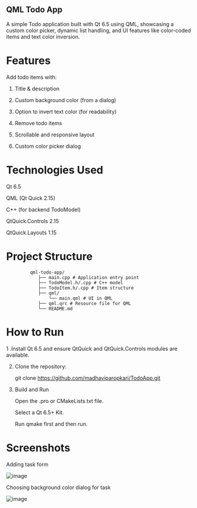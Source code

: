 ## QML Todo App
A simple Todo application built with Qt 6.5 using QML, showcasing a custom color picker, dynamic list handling, and UI features like color-coded items and text color inversion.

# Features
Add todo items with:

1. Title & description

2. Custom background color (from a dialog)

3. Option to invert text color (for readability)

4. Remove todo items

5. Scrollable and responsive layout

6. Custom color picker dialog

# Technologies Used
Qt 6.5

QML (Qt Quick 2.15)

C++ (for backend TodoModel)

QtQuick.Controls 2.15

QtQuick.Layouts 1.15

# Project Structure
 
             qml-todo-app/ 
                ├── main.cpp # Application entry point
                ├── TodoModel.h/.cpp # C++ model
                ├── TodoItem.h/.cpp # Item structure
                ├── qml/
                    └── main.qml # UI in QML
                ├── qml.qrc # Resource file for QML
                └── README.md 

# How to Run
1 .Install Qt 6.5 and ensure QtQuick and QtQuick.Controls modules are available.

2. Clone the repository:

   git clone https://github.com/madhaviparopkari/TodoApp.git

 
3.  Build and Run

    Open the .pro or CMakeLists.txt file.

    Select a Qt 6.5+ Kit.

    Run qmake first and then run. 
   
# Screenshots
Adding task form 

![image](https://github.com/user-attachments/assets/d53db14a-0b9c-4d19-9cf0-8d013b5cd229)



Choosing background color dialog for task 

![image](https://github.com/user-attachments/assets/32cee891-6235-4c65-8b5f-d1395699d2ba)



